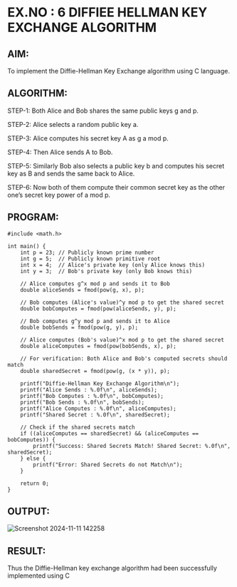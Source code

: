 # EX.NO : 6 DIFFIEE HELLMAN KEY EXCHANGE ALGORITHM

## AIM:
To implement the Diffie-Hellman Key Exchange algorithm using C language.

## ALGORITHM:
  
  STEP-1: Both Alice and Bob shares the same public keys g and p.
  
  STEP-2: Alice selects a random public key a.
  
  STEP-3: Alice computes his secret key A as g a mod p.
  
  STEP-4: Then Alice sends A to Bob.
  
  STEP-5: Similarly Bob also selects a public key b and computes his secret key as B and sends the same back to Alice.
  
  STEP-6: Now both of them compute their common secret key as the other one’s secret key power of a mod p.
  
## PROGRAM:
```
#include <math.h>

int main() {
    int p = 23; // Publicly known prime number
    int g = 5;  // Publicly known primitive root
    int x = 4;  // Alice's private key (only Alice knows this)
    int y = 3;  // Bob's private key (only Bob knows this)

    // Alice computes g^x mod p and sends it to Bob
    double aliceSends = fmod(pow(g, x), p);
    
    // Bob computes (Alice's value)^y mod p to get the shared secret
    double bobComputes = fmod(pow(aliceSends, y), p);

    // Bob computes g^y mod p and sends it to Alice
    double bobSends = fmod(pow(g, y), p);

    // Alice computes (Bob's value)^x mod p to get the shared secret
    double aliceComputes = fmod(pow(bobSends, x), p);

    // For verification: Both Alice and Bob's computed secrets should match
    double sharedSecret = fmod(pow(g, (x * y)), p);

    printf("Diffie-Hellman Key Exchange Algorithm\n");
    printf("Alice Sends : %.0f\n", aliceSends);
    printf("Bob Computes : %.0f\n", bobComputes);
    printf("Bob Sends : %.0f\n", bobSends);
    printf("Alice Computes : %.0f\n", aliceComputes);
    printf("Shared Secret : %.0f\n", sharedSecret);

    // Check if the shared secrets match
    if ((aliceComputes == sharedSecret) && (aliceComputes == bobComputes)) {
        printf("Success: Shared Secrets Match! Shared Secret: %.0f\n", sharedSecret);
    } else {
        printf("Error: Shared Secrets do not Match\n");
    }

    return 0;
}
```

## OUTPUT:
![Screenshot 2024-11-11 142258](https://github.com/user-attachments/assets/015594ec-ec18-479b-952b-d7f8ba641abe)



## RESULT:
  Thus the Diffie-Hellman key exchange algorithm had been successfully implemented using C
